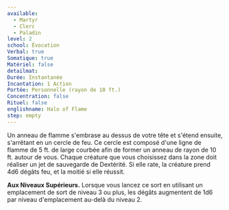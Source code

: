 ```yaml
---
available:
  - Martyr
  - Clerc
  - Paladin
level: 2
school: Évocation
Verbal: true
Somatique: true
Matériel: false
detailmat:
Durée: Instantanée
Incantation: 1 Action
Portée: Personnelle (rayon de 10 ft.)
Concentration: false
Rituel: false
englishname: Halo of Flame
step: empty
---
```

Un anneau de flamme s'embrase au dessus de votre tête et s'étend ensuite, s'arrêtant en un cercle de feu. Ce cercle est composé d'une ligne de flamme de 5 ft. de large courbée afin de former un anneau de rayon de 10 ft. autour de vous. Chaque créature que vous choisissez dans la zone doit réaliser un jet de sauvegarde de Dextérité. Si elle rate, la créature prend 4d6 dégâts feu, et la moitié si elle réussit.

__Aux Niveaux Supérieurs.__ Lorsque vous lancez ce sort en utilisant un emplacement de sort de niveau 3 ou plus, les dégâts augmentent de 1d6 par niveau d'emplacement au-delà du niveau 2.
